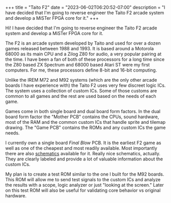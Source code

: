 +++
title = "Taito F2"
date = "2023-06-02T06:20:52-07:00"
description = "I have decided that I'm going to reverse engineer the Taito F2 arcade system and develop a MiSTer FPGA core for it."
+++

Hi! I have decided that I'm going to reverse engineer the Taito F2 arcade system and develop a MiSTer FPGA core for it.

The F2 is an arcade system developed by Taito and used for over a dozen games released between 1988 and 1993. It is based around a Motorola 68000 as its main CPU and a Zilog Z80 for audio, a very popular pairing at the time. I have been a fan of both of these processors for a long time since the Z80 based ZX Spectrum and 68000 based Atari ST were my first computers. For me, these processors define 8-bit and 16-bit computing.

Unlike the IREM M72 and M92 systems (which are the only other arcade boards I have experience with) the Taito F2 uses very few discreet logic ICs. The system uses a collection of custom ICs. Some of those customs are common to all games and the rest are used based on the needs of each game.

Games come in both single board and dual board form factors. In the dual board form factor the "Mother PCB" contains the CPUs, sound hardware, most of the RAM and the common custom ICs that handle sprite and tilemap drawing. The "Game PCB" contains the ROMs and any custom ICs the game needs.

I currently own a single board *Final Blow* PCB. It is the earliest F2 game as well as one of the cheapest and most readily available. Most importantly there are also [schematics](https://www.arcade-museum.com/manuals-videogames/F/FinalBlow.sch.pdf) available for it. Really nice schematics, actually. They are clearly labeled and provide a lot of valuable information about the custom ICs.

My plan is to create a test ROM similar to the one I built for the M92 boards. This ROM will allow me to send test signals to the custom ICs and analyze the results with a scope, logic analyzer or just "looking at the screen." Later on this test ROM will also be useful for validating core behavior vs original hardware.

